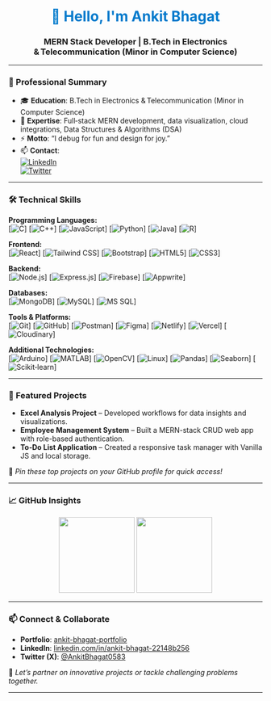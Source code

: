 <h1 align="center" style="color:#007ACC;">👋 Hello, I'm Ankit Bhagat</h1>
<h3 align="center"><strong>MERN Stack Developer</strong> | B.Tech in Electronics & Telecommunication (Minor in Computer Science)</h3>

---

### 🧠 Professional Summary
- 🎓 **Education**: B.Tech in Electronics & Telecommunication (Minor in Computer Science)  
- 🌱 **Expertise**: Full‑stack MERN development, data visualization, cloud integrations, Data Structures & Algorithms (DSA)  
- ⚡ **Motto**: “I debug for fun and design for joy.”  
- 📫 **Contact**:  
  [![LinkedIn](https://img.shields.io/badge/LinkedIn-Connect-blue?logo=linkedin&style=flat-square)](https://www.linkedin.com/in/ankit-bhagat-22148b256/)  
  [![Twitter](https://img.shields.io/badge/Twitter-Follow-1DA1F2?logo=twitter&style=flat-square)](https://twitter.com/AnkitBhagat0583)

---

### 🛠️ Technical Skills

**Programming Languages:**  
[![C](https://img.shields.io/badge/C-555555?logo=c&logoColor=white&style=flat-square)] [![C++](https://img.shields.io/badge/C%2B%2B-00599C?logo=c%2B%2B&logoColor=white&style=flat-square)] [![JavaScript](https://img.shields.io/badge/JavaScript-F7DF1E?logo=javascript&logoColor=black&style=flat-square)] [![Python](https://img.shields.io/badge/Python-3776AB?logo=python&logoColor=white&style=flat-square)] [![Java](https://img.shields.io/badge/Java-007396?logo=java&logoColor=white&style=flat-square)] [![R](https://img.shields.io/badge/R-276DC3?logo=r&logoColor=white&style=flat-square)]

**Frontend:**  
[![React](https://img.shields.io/badge/React-61DAFB?logo=react&logoColor=black&style=flat-square)] [![Tailwind CSS](https://img.shields.io/badge/Tailwind_CSS-38B2AC?logo=tailwind-css&logoColor=white&style=flat-square)] [![Bootstrap](https://img.shields.io/badge/Bootstrap-7952B3?logo=bootstrap&logoColor=white&style=flat-square)] [![HTML5](https://img.shields.io/badge/HTML5-E34F26?logo=html5&logoColor=white&style=flat-square)] [![CSS3](https://img.shields.io/badge/CSS3-1572B6?logo=css3&logoColor=white&style=flat-square)]

**Backend:**  
[![Node.js](https://img.shields.io/badge/Node.js-339933?logo=node.js&logoColor=white&style=flat-square)] [![Express.js](https://img.shields.io/badge/Express.js-000000?logo=express&logoColor=white&style=flat-square)] [![Firebase](https://img.shields.io/badge/Firebase-ffca28?logo=firebase&logoColor=black&style=flat-square)] [![Appwrite](https://img.shields.io/badge/Appwrite-ee1111?logo=appwrite&logoColor=white&style=flat-square)]

**Databases:**  
[![MongoDB](https://img.shields.io/badge/MongoDB-47A248?logo=mongodb&logoColor=white&style=flat-square)] [![MySQL](https://img.shields.io/badge/MySQL-4479A1?logo=mysql&logoColor=white&style=flat-square)] [![MS SQL](https://img.shields.io/badge/MS_SQL-00758F?logo=microsoft-sql-server&logoColor=white&style=flat-square)]

**Tools & Platforms:**  
[![Git](https://img.shields.io/badge/Git-F05032?logo=git&logoColor=white&style=flat-square)] [![GitHub](https://img.shields.io/badge/GitHub-181717?logo=github&logoColor=white&style=flat-square)] [![Postman](https://img.shields.io/badge/Postman-FF6C37?logo=postman&logoColor=white&style=flat-square)] [![Figma](https://img.shields.io/badge/Figma-F24E1E?logo=figma&logoColor=white&style=flat-square)] [![Netlify](https://img.shields.io/badge/Netlify-00C7B7?logo=netlify&logoColor=white&style=flat-square)] [![Vercel](https://img.shields.io/badge/Vercel-000000?logo=vercel&logoColor=white&style=flat-square)] [![Cloudinary](https://img.shields.io/badge/Cloudinary-3A68C9?logo=cloudinary&logoColor=white&style=flat-square)]

**Additional Technologies:**  
[![Arduino](https://img.shields.io/badge/Arduino-00979D?logo=arduino&logoColor=white&style=flat-square)] [![MATLAB](https://img.shields.io/badge/MATLAB-0076A8?logo=mathworks&logoColor=white&style=flat-square)] [![OpenCV](https://img.shields.io/badge/OpenCV-5C3EE8?logo=opencv&logoColor=white&style=flat-square)] [![Linux](https://img.shields.io/badge/Linux-FCC624?logo=linux&logoColor=black&style=flat-square)] [![Pandas](https://img.shields.io/badge/Pandas-150458?logo=pandas&logoColor=white&style=flat-square)] [![Seaborn](https://img.shields.io/badge/Seaborn-4C77A8?logo=seaborn&logoColor=white&style=flat-square)] [![Scikit‑learn](https://img.shields.io/badge/Scikit--learn-F7931E?logo=scikit-learn&logoColor=white&style=flat-square)]

---

### 💼 Featured Projects
- **Excel Analysis Project** – Developed workflows for data insights and visualizations.  
- **Employee Management System** – Built a MERN-stack CRUD web app with role-based authentication.  
- **To‑Do List Application** – Created a responsive task manager with Vanilla JS and local storage.

📌 *Pin these top projects on your GitHub profile for quick access!*

---

### 📈 GitHub Insights  
<p align="center">
  <img src="https://github-readme-stats.vercel.app/api?username=bhagatankit05&show_icons=true&theme=tokyonight&count_private=true" height="150"/>  
  <img src="https://github-readme-stats.vercel.app/api/top-langs/?username=bhagatankit05&layout=compact&theme=tokyonight" height="150"/>
</p>

---

### 📫 Connect & Collaborate
- **Portfolio**: [ankit-bhagat-portfolio](https://ankit-bhagat-portfolio-0583.web.app)  
- **LinkedIn**: [linkedin.com/in/ankit-bhagat-22148b256](https://linkedin.com/in/ankit-bhagat-22148b256/)  
- **Twitter (X)**: [@AnkitBhagat0583](https://twitter.com/AnkitBhagat0583)

🎯 *Let’s partner on innovative projects or tackle challenging problems together.*

--- 
